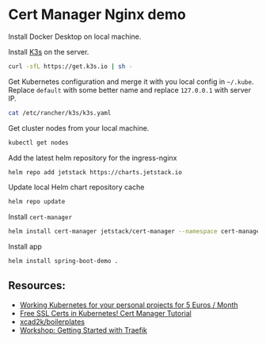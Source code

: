 # Cert Manager Nginx demo

Install Docker Desktop on local machine.

Install [K3s](https://k3s.io/) on the server.

```bash
curl -sfL https://get.k3s.io | sh -
```

Get Kubernetes configuration and merge it with you local config in `~/.kube`.
Replace `default` with some better name and replace `127.0.0.1` with server IP.
```bash
cat /etc/rancher/k3s/k3s.yaml
```

Get cluster nodes from your local machine.
```bash
kubectl get nodes
```

Add the latest helm repository for the ingress-nginx
```bash
helm repo add jetstack https://charts.jetstack.io
```

Update local Helm chart repository cache
```bash
helm repo update
```

Install `cert-manager`
```bash
helm install cert-manager jetstack/cert-manager --namespace cert-manager --create-namespace --version v1.9.1 --set installCRDs=true
```

Install app
```bash
helm install spring-boot-demo .
```

## Resources:

- [Working Kubernetes for your personal projects for 5 Euros / Month](https://levelup.gitconnected.com/working-kubernetes-for-your-personal-projects-for-5-euros-month-badb0d648c2c)
- [Free SSL Certs in Kubernetes! Cert Manager Tutorial](https://www.youtube.com/watch?v=DvXkD0f-lhY&t=347s)
- [xcad2k/boilerplates](https://github.com/xcad2k/boilerplates/tree/main/kubernetes)
- [Workshop: Getting Started with Traefik](https://www.youtube.com/watch?v=CL5Cxxz-yHo)


